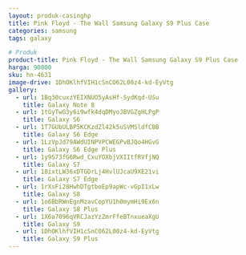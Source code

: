 ```yaml
---
layout: produk-casinghp
title: Pink Floyd - The Wall Samsung Galaxy S9 Plus Case
categories: samsung
tags: galaxy

# Produk
product-title: Pink Floyd - The Wall Samsung Galaxy S9 Plus Case
harga: 90000
sku: hn-4631
image-drive: 1DhOKlhfVIH1cSnCO62L00z4-kd-EyVtg
gallery:
  - url: 1Bq30cuxzYEIXNUO5yAsHf-SydKqd-USu
    title: Galaxy Note 8
  - url: 1tGyTwG3y6i9wfk4dqDMyoJBVGZgHLPgP
    title: Galaxy S6
  - url: 1T7GUbULBP5KCKzdZl42k5uSVMSldfCBB
    title: Galaxy S6 Edge
  - url: 1LzVpJd79AWdUINPVPCWEGPvBJQo4HGvG
    title: Galaxy S6 Edge Plus
  - url: 1y9S73fG6Rwd_CxuYOXbjVXIItfRVfjNQ
    title: Galaxy S7
  - url: 18ixtLW36xDTGDrLj4HvlUJcaU9XE21vi
    title: Galaxy S7 Edge
  - url: 1rXsFi28HwhDTgtboEp9apWc-vGpI1xLw
    title: Galaxy S8
  - url: 1o6BbRWnEgnMzavCopYU1h0mymHi9Ex6n
    title: Galaxy S8 Plus
  - url: 1X6a7096qVRCJazYzZmrFfeBTnxueaXgU
    title: Galaxy S9
  - url: 1DhOKlhfVIH1cSnCO62L00z4-kd-EyVtg
    title: Galaxy S9 Plus
---
```

